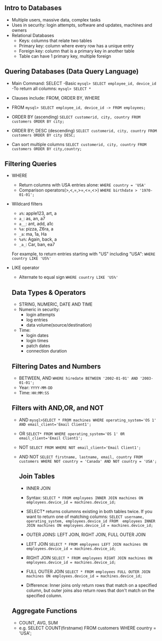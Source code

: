 
## Intro to Databases

- Multiple users, massive data, complex tasks
- Uses in security: login attempts, software and updates, machines and owners
- Relational Databases
  -  Keys: columns that relate two tables
    -  Primary key: column where every row has a unique entry
    -  Foreign key: column that is a primary key in another table
  - Table can have 1 primary key, multiple foreign
  
## Quering Databases (Data Query Language)

- Main Command: SELECT
  -Basic
  `mysql> SELECT employee_id, device_id`
  -To return all columns:
  `mysql> SELECT *`
  
- Clauses include: FROM, ORDER BY, WHERE
- FROM
  `mysql> SELECT employee_id, device_id
  -> FROM employees;`
- ORDER BY (ascending)
  `SELECT customerid, city, country
  FROM customers
  ORDER BY city;`
- ORDER BY; DESC (descending)
  `SELECT customerid, city, country
  FROM customers
  ORDER BY city DESC;`
- Can sort multiple columns
  `SELECT customerid, city, country
  FROM customers
  ORDER BY city,country;`

## Filtering Queries 

- WHERE
  - Return columns with USA entries alone:
    `WHERE country = 'USA'`
  - Comparison operators(>,<,=,>=,<=,<>)
    `WHERE birthdate > '1970-01-01';`
    
- Wildcard filters
  - `a%`: apple123, art, a
  - `a_`: as, an, a7
  - `a__`: ant, add, a1c
  - `%a`: pizza, Z6ra, a
  - `_a`: ma, 1a, Ha
  - `%a%`: Again, back, a
  - `_a_`: Car, ban, ea7
    
  For example, to return entries starting with "US" including "USA":
    `WHERE country LIKE 'US%'`

- LIKE operator
  - Alternate to equal sign
    `WHERE country LIKE 'US%'`

  ## Data Types & Operators 
  - STRING, NUMERIC, DATE AND TIME
  - Numeric in security:
    - login attempts
    - log entries
    - data volume(source/destination)
  - Time:
    - login dates
    - login times
    - patch dates
    - connection duration

  ## Filtering Dates and Numbers
  - BETWEEN, AND
    `WHERE hiredate BETWEEN '2002-01-01' AND '2003-01-01';`
  - Year: `YYYY-MM-DD`
  - Time: `HH:MM:SS`

  ## Filters with AND,OR, and NOT
  - AND
    `mysql>SELECT *
    FROM machines
    WHERE operating_system='OS 1' AND email_client='Email Client1';`
  - OR
    `SELECT*
    FROM
    WHERE operating_system='OS 1' 0R email_client='Email Client1';`
  - NOT
    `SELECT
    FROM
    WHERE NOT email_client='Email Client1';`
  - AND NOT
    `SELECT firstname, lastname, email, country
    FROM customers
    WHERE NOT country = 'Canada' AND NOT country = 'USA';`

    ## Join Tables
    - INNER JOIN
    - Syntax:
      `SELECT *
      FROM employees
      INNER JOIN machines ON employees.device_id = machines.device_id;`
    - SELECT* returns columnns existing in both tables twice. If you want to return one of matching columns:
      `SELECT username, operating_system, employees.device_id
      FROM  employees
      INNER JOIN machines ON employees.device_id = machines.device_id;`
    
    - OUTER JOINS: LEFT JOIN, RIGHT JOIN, FULL OUTER JOIN
    - LEFT JOIN
      `SELECT *
      FROM employees
      LEFT JOIN machines ON employees.device_id = machines.device_id;`
      
    - RIGHT JOIN
      `SELECT *
      FROM employees
      RIGHT JOIN machines ON employees.device_id = machines.device_id;`
 
    - FULL OUTER JOIN
      `SELECT *
      FROM employees
      FULL OUTER JOIN machines ON employees.device_id = machines.device_id;`
      
    - Difference: Inner joins only return rows that match on a specified column, but outer joins also return rows that don't match on the specified column.

  ## Aggregate Functions
  - COUNT, AVG, SUM
  - e.g.
    SELECT COUNT(firstname)
    FROM customers
    WHERE country = 'USA';
    


